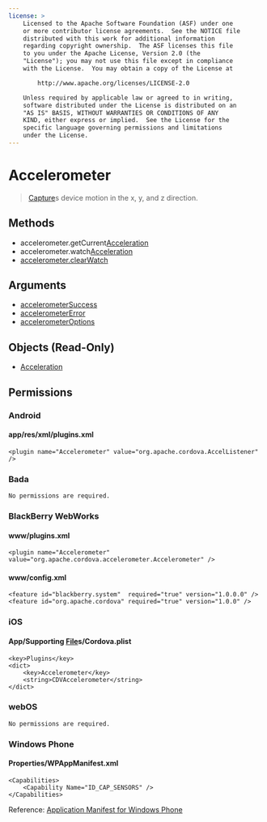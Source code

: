 ```yaml
---
license: >
    Licensed to the Apache Software Foundation (ASF) under one
    or more contributor license agreements.  See the NOTICE file
    distributed with this work for additional information
    regarding copyright ownership.  The ASF licenses this file
    to you under the Apache License, Version 2.0 (the
    "License"); you may not use this file except in compliance
    with the License.  You may obtain a copy of the License at

        http://www.apache.org/licenses/LICENSE-2.0

    Unless required by applicable law or agreed to in writing,
    software distributed under the License is distributed on an
    "AS IS" BASIS, WITHOUT WARRANTIES OR CONDITIONS OF ANY
    KIND, either express or implied.  See the License for the
    specific language governing permissions and limitations
    under the License.
---
```


Accelerometer
=============

> <a href="../media/capture/capture.html">Capture</a>s device motion in the x, y, and z direction.

Methods
-------

- accelerometer.getCurrent<a href="acceleration/acceleration.html">Acceleration</a>
- accelerometer.watch<a href="acceleration/acceleration.html">Acceleration</a>
- <a href="accelerometer.clearWatch.html">accelerometer.clearWatch</a>

Arguments
---------

- <a href="parameters/accelerometerSuccess.html">accelerometerSuccess</a>
- <a href="parameters/accelerometerError.html">accelerometerError</a>
- <a href="parameters/accelerometerOptions.html">accelerometerOptions</a>

Objects (Read-Only)
-------------------

- <a href="acceleration/acceleration.html">Acceleration</a>

Permissions
-----------

### Android

#### app/res/xml/plugins.xml

    <plugin name="Accelerometer" value="org.apache.cordova.AccelListener" />

### Bada

    No permissions are required.

### BlackBerry WebWorks

#### www/plugins.xml

    <plugin name="Accelerometer" value="org.apache.cordova.accelerometer.Accelerometer" />

#### www/config.xml

    <feature id="blackberry.system"  required="true" version="1.0.0.0" />
    <feature id="org.apache.cordova" required="true" version="1.0.0" />

### iOS

#### App/Supporting <a href="../file/fileobj/fileobj.html">File</a>s/Cordova.plist

    <key>Plugins</key>
    <dict>
        <key>Accelerometer</key>
        <string>CDVAccelerometer</string>
    </dict>

### webOS

    No permissions are required.

### Windows Phone

#### Properties/WPAppManifest.xml

    <Capabilities>
        <Capability Name="ID_CAP_SENSORS" />
    </Capabilities>

Reference: [Application Manifest for Windows Phone](http://msdn.microsoft.com/en-us/library/ff769509%28v=vs.92%29.aspx)
